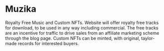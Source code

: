 # Muzika
Royalty Free Music and Custom NFTs. 
Website will offer royalty free tracks for download, to be used in any way including commercial.
The free tracks are an incentive for traffic to drive sales from an affiliate marketing scheme through the blog page.
Custom NFTs can be minted, with original, taylor-made records for interested buyers. 

